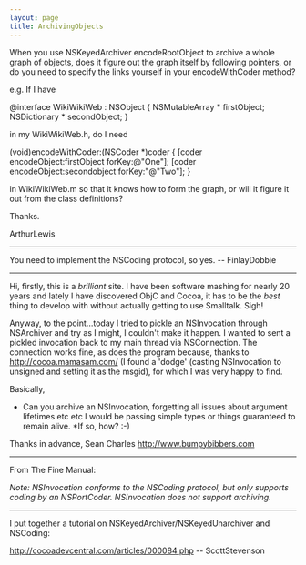 ```yaml
---
layout: page
title: ArchivingObjects
---
```


When you use NSKeyedArchiver encodeRootObject to archive a whole graph of objects, does it figure out the graph itself by following pointers, or do you need to specify the links yourself in your encodeWithCoder method?

e.g. If I have

    
@interface WikiWikiWeb : NSObject <NSCoding> {
    NSMutableArray * firstObject;
    NSDictionary * secondObject;
}



in my WikiWikiWeb.h, do I need 

    

(void)encodeWithCoder:(NSCoder *)coder
{
    [coder encodeObject:firstObject forKey:@"One"];
    [coder encodeObject:secondobject forKey:"@"Two"];
}


in WikiWikiWeb.m so that it knows how to form the graph, or will it figure it out from the class definitions?

Thanks.

ArthurLewis

----

You need to implement the NSCoding protocol, so yes. -- FinlayDobbie

----

Hi, firstly, this is a *brilliant* site. I have been software mashing for nearly 20 years and lately I have discovered ObjC and Cocoa, it has to be the *best* thing to develop with without actually getting to use Smalltalk. Sigh!

Anyway, to the point...today I tried to pickle an NSInvocation through NSArchiver and try as I might, I couldn't make it happen. I wanted to sent a pickled invocation back to my main thread via NSConnection. The connection works fine, as does the program because, thanks to http://cocoa.mamasam.com/ (I found a 'dodge' (casting NSInvocation to unsigned and setting it as the msgid), for which I was very happy to find.

Basically,


* Can you archive an NSInvocation, forgetting all issues about argument lifetimes etc etc I would be passing simple types  or things guaranteed to remain alive.
*If so, how? :-)


Thanks in advance,
Sean Charles
http://www.bumpybibbers.com

----

From The Fine Manual:

*Note: NSInvocation conforms to the NSCoding protocol, but only supports coding by an NSPortCoder. NSInvocation does not support archiving.*

----

I put together a tutorial on NSKeyedArchiver/NSKeyedUnarchiver and NSCoding:

http://cocoadevcentral.com/articles/000084.php  -- ScottStevenson


